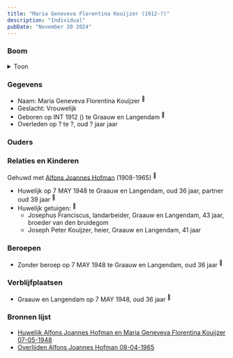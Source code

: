 ```yaml
---
title: "Maria Geneveva Florentina Kouijzer (1912-?)"
description: "Individual"
pubDate: "November 20 2024"
---
```


### Boom
<details><summary>Toon</summary>

![test](https://www.plantuml.com/plantuml/svg/XP9FJo914CNl_IbUvA0UJ4R7Fq082YoZkEl662-UICrC0RtqT9Fk7WaQlllMognwqbkdtdlrVgdqLOZaOrqP5PRQhiXJXPoAvToxsfOZPvn7z6I3I6oZMkYIKMXV6DwzkLh53IgkSlPXDmgHFRkuMR7wjBKm509U5O2XyoNxnuKkbfP3wFKgqhRVHwgsIktZ_gqgABMBxDsHruHhjlpCpuHCc4JNbl3JrVhF2_izKC0aIKxEEtZVrig6utISIkNhJBCfj-XrSyetqzp5QBZRn-Jt8uuxnoSuECIr9whNO8jVPETiIwe-vSAoDcPAjfmMteMGE-6M1PUu_8VSS0xCpDc0MqTMPDouMKNs0-qCQ8tJx2mRVe5qZX_ZaK0bROoC5f3l8TeOt3z8H0gQoFO_KQ-xvhAKcTWkS3Tu4jjf-mqfIvAaaw9bz7mHDsoCMmlMLZLNF3fg7AfX_nYeAxcE_9Y_)
</details>

### Gegevens
- Naam: Maria Geneveva Florentina Kouijzer <sup><a href="../s00445/" style="text-decoration:none" title="Huwelijk Alfons Joannes Hofman en Maria Geneveva Florentina Kouijzer 07-05-1948">:link:</a></sup>
- Geslacht: Vrouwelijk
- Geboren op INT 1912 () te Graauw en Langendam <sup><a href="../s00445/" style="text-decoration:none" title="Huwelijk Alfons Joannes Hofman en Maria Geneveva Florentina Kouijzer 07-05-1948">:link:</a></sup>
- Overleden op ? te ?, oud ? jaar jaar 

### Ouders

### Relaties en Kinderen

Gehuwd met [Alfons Joannes Hofman](../i00265/) (1908-1965) <sup><a href="../s00445/" style="text-decoration:none" title="Huwelijk Alfons Joannes Hofman en Maria Geneveva Florentina Kouijzer 07-05-1948">:link:</a></sup>
- Huwelijk op 7 MAY 1948 te Graauw en Langendam, oud 36 jaar, partner oud 39 jaar <sup><a href="../s00445/" style="text-decoration:none" title="Huwelijk Alfons Joannes Hofman en Maria Geneveva Florentina Kouijzer 07-05-1948">:link:</a></sup>
- Huwelijk getuigen:  <sup><a href="../s00445/" style="text-decoration:none" title="Huwelijk Alfons Joannes Hofman en Maria Geneveva Florentina Kouijzer 07-05-1948">:link:</a></sup>
  - Josephus Franciscus, landarbeider, Graauw en Langendam, 43 jaar, broeder van den bruidegom
  - Joseph Peter Kouijzer, heier, Graauw en Langendam, 41 jaar

### Beroepen
- Zonder beroep op 7 MAY 1948 te Graauw en Langendam, oud 36 jaar <sup><a href="../s00445/" style="text-decoration:none" title="Huwelijk Alfons Joannes Hofman en Maria Geneveva Florentina Kouijzer 07-05-1948">:link:</a></sup>

### Verblijfplaatsen
- Graauw en Langendam  op 7 MAY 1948, oud 36 jaar  <sup><a href="../s00445/" style="text-decoration:none" title="Huwelijk Alfons Joannes Hofman en Maria Geneveva Florentina Kouijzer 07-05-1948">:link:</a></sup>

### Bronnen lijst
- [Huwelijk Alfons Joannes Hofman en Maria Geneveva Florentina Kouijzer 07-05-1948](../s00445/)
- [Overlijden Alfons Joannes Hofman 08-04-1965](../s00447/)